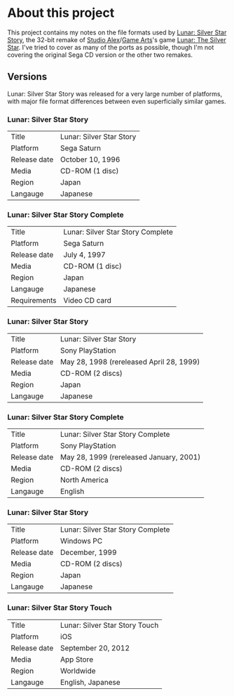 # About this project

This project contains my notes on the file formats used by [Lunar: Silver Star Story](https://en.wikipedia.org/wiki/Lunar:_Silver_Star_Story), the 32-bit remake of [Studio Alex](https://en.wikipedia.org/wiki/Studio_Alex)/[Game Arts](https://en.wikipedia.org/wiki/Game_Arts)'s game [Lunar: The Silver Star](https://en.wikipedia.org/wiki/Lunar:_The_Silver_Star).
I've tried to cover as many of the ports as possible, though I'm not covering the original Sega CD version or the other two remakes.

## Versions

Lunar: Silver Star Story was released for a very large number of platforms, with major file format differences between even superficially similar games.

### Lunar: Silver Star Story

| | |
|---|---|
| Title | Lunar: Silver Star Story |
| Platform | Sega Saturn |
| Release date | October 10, 1996 |
| Media | CD-ROM (1 disc) |
| Region | Japan |
| Langauge | Japanese |

### Lunar: Silver Star Story Complete

| | |
|---|---|
| Title | Lunar: Silver Star Story Complete |
| Platform | Sega Saturn |
| Release date | July 4, 1997 |
| Media | CD-ROM (1 disc) |
| Region | Japan |
| Langauge | Japanese |
| Requirements | Video CD card |

### Lunar: Silver Star Story

| | |
|---|---|
| Title | Lunar: Silver Star Story |
| Platform | Sony PlayStation |
| Release date | May 28, 1998 (rereleased April 28, 1999) |
| Media | CD-ROM (2 discs) |
| Region | Japan |
| Langauge | Japanese |

### Lunar: Silver Star Story Complete

| | |
|---|---|
| Title | Lunar: Silver Star Story Complete |
| Platform | Sony PlayStation |
| Release date | May 28, 1999 (rereleased January, 2001) |
| Media | CD-ROM (2 discs) |
| Region | North America |
| Langauge | English |

### Lunar: Silver Star Story

| | |
|---|---|
| Title | Lunar: Silver Star Story Complete |
| Platform | Windows PC |
| Release date | December, 1999 |
| Media | CD-ROM (2 discs) |
| Region | Japan |
| Langauge | Japanese |

### Lunar: Silver Star Story Touch

| | |
|---|---|
| Title | Lunar: Silver Star Story Touch |
| Platform | iOS |
| Release date | September 20, 2012 |
| Media | App Store |
| Region | Worldwide |
| Langauge | English, Japanese |
